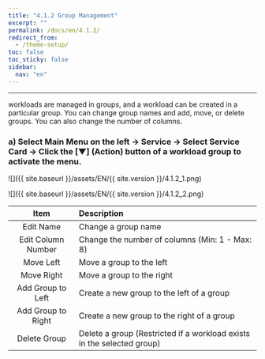 ```yaml
---
title: "4.1.2 Group Management"
excerpt: ""
permalink: /docs/en/4.1.2/
redirect_from:
  - /theme-setup/
toc: false
toc_sticky: false
sidebar:
  nav: "en"
---
```



---

workloads are managed in groups, and a workload can be created in a particular group. You can change group names and add, move, or delete groups. You can also change the number of columns.

### a\) Select Main Menu on the left → Service → Select Service Card → Click the [▼] (Action) button of a workload group to activate the menu.
![]({{ site.baseurl }}/assets/EN/{{ site.version }}/4.1.2_1.png)

![]({{ site.baseurl }}/assets/EN/{{ site.version }}/4.1.2_2.png)

| Item | Description |
| :---: | :--- |
| Edit Name | Change a group name |
| Edit Column Number | Change the number of columns \(Min: 1 - Max: 8\) |
| Move Left | Move a group to the left |
| Move Right | Move a group to the right |
| Add Group to Left | Create a new group to the left of a group |
| Add Group to Right | Create a new group to the right of a group |
| Delete Group | Delete a group \(Restricted if a workload exists in the selected group\) |
